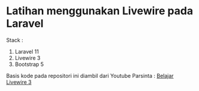 # Latihan menggunakan Livewire pada Laravel
    
Stack :
1. Laravel 11
2. Livewire 3
3. Bootstrap 5

Basis kode pada repositori ini diambil dari Youtube Parsinta : [Belajar Livewire 3](https://www.youtube.com/playlist?list=PLRKMmwY3-5MxAteFCtjLc0cfFU7a5Q6QF)
